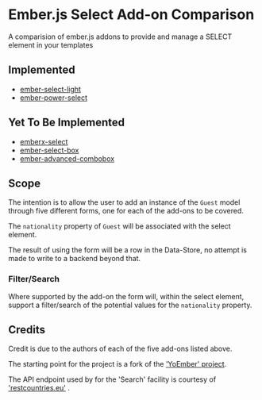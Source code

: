 # Ember.js Select Add-on Comparison

A comparision of ember.js addons to provide and manage a SELECT element in your templates

## Implemented

* [ember-select-light](https://www.emberobserver.com/addons/ember-select-light)
* [ember-power-select](https://ember-power-select.com/)

## Yet To Be Implemented

* [emberx-select](https://www.emberobserver.com/addons/emberx-select)
* [ember-select-box](https://www.emberobserver.com/addons/ember-select-box)
* [ember-advanced-combobox](https://www.emberobserver.com/addons/ember-advanced-combobox)

## Scope

The intention is to allow the user to add an instance of the  `Guest` model through five different forms, one for each of the add-ons to be covered. 

The `nationality` property of `Guest` will be associated with the select element. 

The result of using the form will be a row in the Data-Store, no attempt is made to write to a backend beyond that. 

### Filter/Search

Where supported by the add-on the form will, within the select element,  support a filter/search of the potential values for the `nationality` property. 

## Credits

Credit is due to the authors of each of the five add-ons listed above.

The starting point for the project is a fork of the ['YoEmber' project](https://yoember.com/).

The API endpoint used by for the 'Search' facility is courtesy of ['restcountries.eu'](https://restcountries.eu) .


